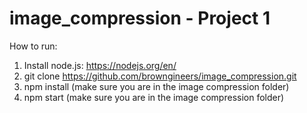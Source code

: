 # image_compression - Project 1 
How to run: 

1. Install node.js: https://nodejs.org/en/
2. git clone https://github.com/browngineers/image_compression.git
3. npm install (make sure you are in the image compression folder)
4. npm start (make sure you are in the image compression folder)

